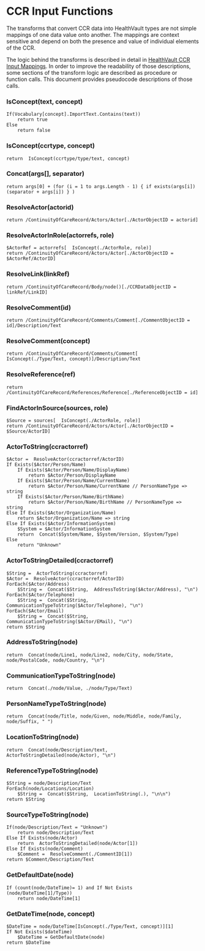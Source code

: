 CCR Input Functions
===================

The transforms that convert CCR data into HealthVault types are not simple mappings of one data value onto another. The mappings are context sensitive and depend on both the presence and value of individual elements of the CCR.

The logic behind the transforms is described in detail in [HealthVault CCR Input Mappings](https://msdn.microsoft.com/en-us/healthvault/ee663895). In order to improve the readability of those descriptions, some sections of the transform logic are described as procedure or function calls. This document provides pseudocode descriptions of those calls.

### IsConcept(text, concept)

```
If(Vocabulary[concept].ImportText.Contains(text)) 
    return true 
Else 
    return false 
```

### IsConcept(ccrtype, concept)

```
return  IsConcept(ccrtype/type/text, concept)
```

### Concat(args\[\], separator)

```
return args[0] + (for (i = 1 to args.Length - 1) { if exists(args[i]) (separator + args[i]) } )
```

### ResolveActor(actorid)

```
return /ContinuityOfCareRecord/Actors/Actor[./ActorObjectID = actorid]
```

### ResolveActorInRole(actorrefs, role)

```
$ActorRef = actorrefs[  IsConcept(./ActorRole, role)] 
return /ContinuityOfCareRecord/Actors/Actor[./ActorObjectID = $ActorRef/ActorID] 
```

### ResolveLink(linkRef)

```
return /ContinuityOfCareRecord/Body/node()[./CCRDataObjectID = linkRef/LinkID]
```

### ResolveComment(id)

```
return /ContinuityOfCareRecord/Comments/Comment[./CommentObjectID = id]/Description/Text
```

### ResolveComment(concept)

```
return /ContinuityOfCareRecord/Comments/Comment[  IsConcept(./Type/Text, concept)]/Description/Text
```

### ResolveReference(ref)

```
return /ContinuityOfCareRecord/References/Reference[./ReferenceObjectID = id]
```

### FindActorInSource(sources, role)

```
$Source = sources[  IsConcept(./ActorRole, role)] 
return /ContinuityOfCareRecord/Actors/Actor[./ActorObjectID = $Source/ActorID] 
```

### ActorToString(ccractorref)

```
$Actor =  ResolveActor(ccractorref/ActorID) 
If Exists($Actor/Person/Name) 
    If Exists($Actor/Person/Name/DisplayName) 
        return $Actor/Person/DisplayName 
    If Exists($Actor/Person/Name/CurrentName) 
        return $Actor/Person/Name/CurrentName // PersonNameType => string 
    If Exists($Actor/Person/Name/BirthName) 
        return $Actor/Person/Name/BirthName // PersonNameType => string 
Else If Exists($Actor/Organization/Name) 
    return $Actor/Organization/Name => string 
Else If Exists($Actor/InformationSystem) 
    $System = $Actor/InformationSystem 
    return  Concat($System/Name, $System/Version, $System/Type) 
Else 
    return "Unknown"    
```

### ActorToStringDetailed(ccractorref)

```
$String =  ActorToString(ccractorref) 
$Actor =  ResolveActor(ccractorref/ActorID) 
ForEach($Actor/Address) 
    $String =  Concat($String,  AddressToString($Actor/Address), "\n") 
ForEach($Actor/Telephone) 
    $String =  Concat($String,  CommunicationTypeToString($Actor/Telephone), "\n") 
ForEach($Actor/Email) 
    $String =  Concat($String,  CommunicationTypeToString($Actor/EMail), "\n") 
return $String  
```

### AddressToString(node)

```
return  Concat(node/Line1, node/Line2, node/City, node/State, node/PostalCode, node/Country, "\n")
```

### CommunicationTypeToString(node)

```
return  Concat(./node/Value, ./node/Type/Text)
```

### PersonNameTypeToString(node)

```
return  Concat(node/Title, node/Given, node/Middle, node/Family, node/Suffix, " ")
```

### LocationToString(node)

```
return  Concat(node/Description/text,  ActorToStringDetailed(node/Actor), "\n")
```

### ReferenceTypeToString(node)

```
$String = node/Description/Text 
ForEach(node/Locations/Location) 
    $String =  Concat($String,  LocationToString(.), "\n\n") 
return $String  
```

### SourceTypeToString(node)

```
If(node/Description/Text = "Unknown") 
    return node/Description/Text 
Else If Exists(node/Actor) 
    return  ActorToStringDetailed(node/Actor[1]) 
Else If Exists(node/Comment) 
    $Comment =  ResolveComment(./CommentID[1]) 
return $Comment/Description/Text 
```

### GetDefaultDate(node)

```
If (count(node/DateTime)= 1) and If Not Exists (node/DateTime[1]/Type))
    return node/DateTime[1]
```

### GetDateTime(node, concept)

```
$DateTime = node/DateTime[IsConcept(./Type/Text, concept)][1]
If Not Exists($dateTime)
    $DateTime = GetDefaultDate(node)
return $DateTime
```
